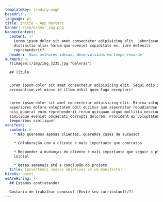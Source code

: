 ```yaml
---
templateKey: landing-page
baseUrl: /
language: pt
title: Início - App Masters
banner: /img/banner_img.png
bannerContent:
  content: >-
    Lorem ipsum dolor sit amet consectetur adipisicing elit. Laboriosam tenetur
    distinctio alias harum quo eveniet cupiditate ex, iure deleniti
    reprehenderit?
  header: 'Suas melhores ideias, desenvolvidas em tempo recorde'
ourWork: >-
  ![imagem](/img/img_3235.jpg "Galeras")

  ## Título


  Lorem ipsum dolor sit amet consectetur adipisicing elit. Sequi odio incidunt
  accusantium vel minus id illum nihil quam fuga excepturi!


  Lorem ipsum dolor sit amet consectetur adipisicing elit. Minima voluptatum, ea
  asperiores dolore voluptatem odit ducimus quo aspernatur repudiandae dolorum,
  nisi quaerat enim reprehenderit rerum quisquam atque mollitia nesciunt
  similique eveniet obcaecati corrupti dolorem. Provident ex voluptatum eaque
  temporibus similique!
manifest:
  content: >-
    * Não queremos apenas clientes, queremos cases de sucesso!

    * Colaboração com o cliente é mais importante que contratos

    * Responder a mudanças do cliente é mais importante que seguir o plano
    inicial

    * Betas semanais até a conclusão do projeto
  title: Convertemos nossos objetivos em um manifesto!
hireUs: unset
weAreHiring: |-
  ## Estamos contratando!

  Gostaria de trabalhar conosco? [Envie seu curriculum](/?)
---
```


